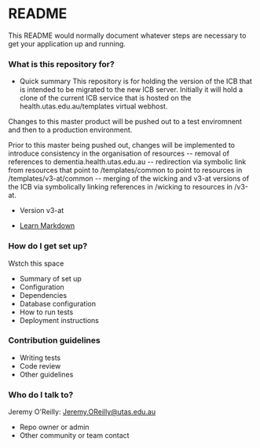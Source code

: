 # README #

This README would normally document whatever steps are necessary to get your application up and running.

### What is this repository for? ###
* Quick summary
This repository is for holding the version of the ICB that is intended to be migrated to the new ICB server.
Initially it will hold a clone of the current ICB service that is hosted on the health.utas.edu.au/templates virtual webhost.

Changes to this master product will be pushed out to a test enviromnent and then to a production environment.

Prior to this master being pushed out, changes will be implemented to introduce consistency in the organisation of resources
 -- removal of references to dementia.health.utas.edu.au
 -- redirection via symbolic link from resources that point to /templates/common  to point to resources in /templates/v3-at/common
 -- merging of the wicking and v3-at versions of the ICB via symbolically linking references in /wicking to resources in /v3-at.

* Version
  v3-at


* [Learn Markdown](https://bitbucket.org/tutorials/markdowndemo)

### How do I get set up? ###

Wstch this space

* Summary of set up
* Configuration
* Dependencies
* Database configuration
* How to run tests
* Deployment instructions

### Contribution guidelines ###

* Writing tests
* Code review
* Other guidelines

### Who do I talk to? ###

Jeremy O'Reilly: Jeremy.OReilly@utas.edu.au

* Repo owner or admin
* Other community or team contact